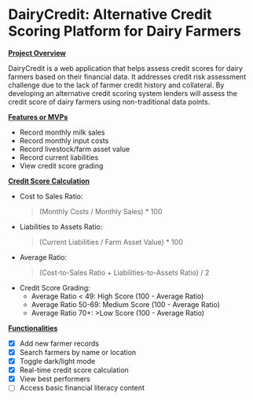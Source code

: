 # DairyCredit: Alternative Credit Scoring Platform for Dairy Farmers

<ins>**Project Overview**

DairyCredit is a web application that helps assess credit scores for dairy farmers based on their financial data. It addresses credit risk assessment challenge due to the lack of farmer credit history and collateral. By developing an alternative credit scoring system lenders will assess the credit score of dairy farmers using non-traditional data points.

<ins>**Features or MVPs**

- Record monthly milk sales
- Record monthly input costs
- Record livestock/farm asset value
- Record current liabilities
- View credit score grading

<ins>**Credit Score Calculation**

- Cost to Sales Ratio: 
  >(Monthly Costs / Monthly Sales) * 100
- Liabilities to Assets Ratio: 
  >(Current Liabilities / Farm Asset Value) * 100
- Average Ratio: 
  >(Cost-to-Sales Ratio + Liabilities-to-Assets Ratio) / 2
- Credit Score Grading:
  + Average Ratio < 49: High Score (100 - Average Ratio)
  + Average Ratio 50-69: Medium Score (100 - Average Ratio)
  + Average Ratio 70+: >Low Score (100 - Average Ratio)

<ins>**Functionalities**

- [x] Add new farmer records
- [x] Search farmers by name or location
- [x] Toggle dark/light mode
- [x] Real-time credit score calculation
- [x] View best performers
- [ ] Access basic financial literacy content